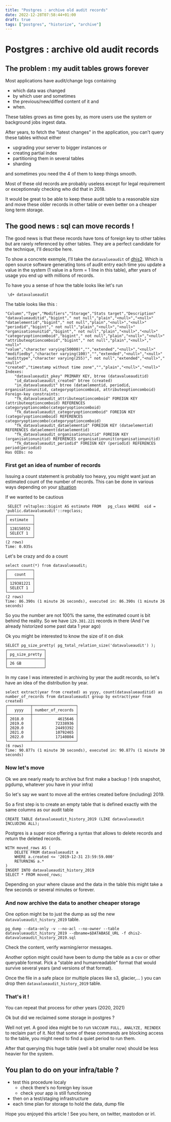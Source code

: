 ```yaml
---
title: "Postgres : archive old audit records"
date: 2022-12-28T07:58:44+01:00
draft: true
tags: ["postgres", "historize", "archive"]
---
```


# Postgres : archive old audit records

## The problem : my audit tables grows forever

Most applications have audit/change logs containing

- which data was changed
- by which user and sometimes
- the previous/new/diffed content of it and
- when.

These tables grows as time goes by, as more users use the system or background jobs ingest data.

After years, to fetch the "latest changes" in the application, you can't query these tables without either

- upgrading your server to bigger instances or
- creating partial index
- partitioning them in several tables
- sharding

and sometimes you need the 4 of them to keep things smooth.

Most of these old records are probably useless except for legal requirement or exceptionnaly checking who did that in 2018.

It would be great to be able to keep these audit table to a reasonable size and move these older records in other table or even better on a cheaper long term storage.

## The good news : sql can move records !

The good news is that these records have tons of foreign key to other tables but are rarely referenced by other tables. They are a perfect candidate for the technique, I'll describe here.

To show a concrete exemple, I'll take the `datavalueaudit` of [dhis2](https://dhis2.org/). Which is open source software generating tons of audit entry each time you update a value in the system (1 value in a form = 1 line in this table), after years of usage you end up with millions of records.

To have you a sense of how the table looks like let's run

```
 \d+ datavalueaudit
```

The table looks like this :

```
"Column","Type","Modifiers","Storage","Stats target","Description"
"datavalueauditid","bigint"," not null","plain","<null>","<null>"
"dataelementid","bigint"," not null","plain","<null>","<null>"
"periodid","bigint"," not null","plain","<null>","<null>"
"organisationunitid","bigint"," not null","plain","<null>","<null>"
"categoryoptioncomboid","bigint"," not null","plain","<null>","<null>"
"attributeoptioncomboid","bigint"," not null","plain","<null>","<null>"
"value","character varying(50000)","","extended","<null>","<null>"
"modifiedby","character varying(100)","","extended","<null>","<null>"
"audittype","character varying(255)"," not null","extended","<null>","<null>"
"created","timestamp without time zone","","plain","<null>","<null>"
Indexes:
    "datavalueaudit_pkey" PRIMARY KEY, btree (datavalueauditid)
    "id_datavalueaudit_created" btree (created)
    "in_datavalueaudit" btree (dataelementid, periodid, organisationunitid, categoryoptioncomboid, attributeoptioncomboid)
Foreign-key constraints:
    "fk_datavalueaudit_attributeoptioncomboid" FOREIGN KEY (attributeoptioncomboid) REFERENCES categoryoptioncombo(categoryoptioncomboid)
    "fk_datavalueaudit_categoryoptioncomboid" FOREIGN KEY (categoryoptioncomboid) REFERENCES categoryoptioncombo(categoryoptioncomboid)
    "fk_datavalueaudit_dataelementid" FOREIGN KEY (dataelementid) REFERENCES dataelement(dataelementid)
    "fk_datavalueaudit_organisationunitid" FOREIGN KEY (organisationunitid) REFERENCES organisationunit(organisationunitid)
    "fk_datavalueaudit_periodid" FOREIGN KEY (periodid) REFERENCES period(periodid)
Has OIDs: no
```

### First get an idea of number of records

Issuing a count statement is probably too heavy, you might want just an estimated count of the number of records. This can be done in various ways depending on your [situation](https://stackoverflow.com/a/7945274/613936)

If we wanted to be cautious

```
 SELECT reltuples::bigint AS estimate FROM   pg_class WHERE  oid = 'public.datavalueaudit'::regclass;
┌───────────┐
│ estimate  │
├───────────┤
│ 128150552 │
│ SELECT 1  │
└───────────┘
(2 rows)
Time: 0.035s
```

Let's be crazy and do a count

```
select count(*) from datavalueaudit;
┌───────────┐
│   count   │
├───────────┤
│ 129381221 │
│ SELECT 1  │
└───────────┘
(2 rows)
Time: 86.390s (1 minute 26 seconds), executed in: 86.390s (1 minute 26 seconds)
```

So you the number are not 100% the same, the estimated count is bit behind the reality.
So we have `129.381.221` records in there (And I've already historized some past data 1 year ago)

Ok you might be interested to know the size of it on disk

```
SELECT pg_size_pretty( pg_total_relation_size('datavalueaudit') );
┌────────────────┐
│ pg_size_pretty │
├────────────────┤
│ 26 GB          │
└────────────────┘
```

In my case I was interested in archiving by year the audit records, so let's have an idea of the distribution by year.

```
select extract(year from created) as yyyy, count(datavalueauditid) as number_of_records from datavalueaudit group by extract(year from created)
┌──────────┬───────────────────┐
│   yyyy   │ number_of_records │
├──────────┼───────────────────┤
│ 2018.0   │           4615646 │
│ 2019.0   │          72338936 │
│ 2020.0   │          24493392 │
│ 2021.0   │          10792465 │
│ 2022.0   │          17140804 │
└──────────┴───────────────────┘
(6 rows)
Time: 90.877s (1 minute 30 seconds), executed in: 90.877s (1 minute 30 seconds)
```

### Now let's move

Ok we are nearly ready to archive but first make a backup ! (rds snapshot, pgdump, whatever you have in your infra)

So let's say we want to move all the entries created before (including) 2019.

So a first step is to create an empty table that is defined exactly with the same columns as our audit table

```
CREATE TABLE datavalueaudit_history_2019 (LIKE datavalueaudit INCLUDING ALL);
```

Postgres is a super nice offering a syntax that allows to delete records and return the deleted records.

```
WITH moved_rows AS (
    DELETE FROM datavalueaudit a
    WHERE a.created <= '2019-12-31 23:59:59.000'
    RETURNING a.*
)
INSERT INTO datavalueaudit_history_2019
SELECT * FROM moved_rows;
```

Depending on your where clause and the data in the table this might take a few seconds or several minutes or forever.

### And now archive the data to another cheaper storage

One option might be to just the dump as sql the new `datavalueaudit_history_2019` table.

```
pg_dump --data-only -v --no-acl --no-owner --table datavalueaudit_history_2019 --dbname=$DATABASE_URL -f dhis2-datavalueaudit_history_2019.sql
```

Check the content, verify warning/error messages.

Another option might could have been to dump the table as a csv or other queryable format.
Pick a "stable and humanreadable" format that would survive several years (and versions of that format).

Once the file in a safe place (or multiple places like s3, glacier,... ) you can drop then `datavalueaudit_history_2019` table.

### That's it !

You can repeat that process for other years (2020, 2021)

Ok but did we reclaimed some storage in postgres ?

Well not yet. A good idea might be to run `VACCUUM FULL, ANALYZE, REINDEX` to reclaim part of it. Not that some of these commands are blocking access to the table, you might need to find a quiet period to run them.

After that querying this huge table (well a bit smaller now) should be less heavier for the system.

## You plan to do on your infra/table ?

- test this procedure localy
  - check there's no foreign key issue
  - check your app is still functioning
- then on a test/staging infrastructure
- each time plan for storage to hold the data, dump file

Hope you enjoyed this article ! See you here, on twitter, mastodon or irl.

